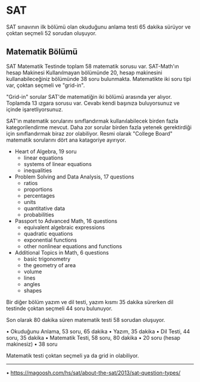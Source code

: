 
# SAT
SAT sınavının ilk bölümü olan okuduğunu anlama testi 65 dakika sürüyor ve çoktan seçmeli 52 sorudan oluşuyor. 

## Matematik Bölümü

SAT Matematik Testinde toplam 58 matematik sorusu var. SAT-Math'ın hesap Makinesi Kullanılmayan bölümünde 20, hesap makinesini kullanabileceğiniz bölümünde 38 soru bulunmakta. Matematikte iki soru tipi var, çoktan seçmeli ve "grid-in".

"Grid-in" sorular SAT'de matematiğin iki bölümü arasında yer alıyor. Toplamda 13 ızgara sorusu var. Cevabı kendi başınıza buluyorsunuz ve içinde işaretliyorsunuz.

SAT’ın matematik sorularını sınıflandırmak kullanılabilecek birden fazla kategorilendirme mevcut. Daha zor sorular birden fazla yetenek gerektirdiği için sınıflandırmak biraz zor olabiliyor. Resmi olarak "College Board" matematik sorularını dört ana katagoriye ayırıyor.

* Heart of Algebra, 19 soru
  * linear equations
  * systems of linear equations
  * inequalities
* Problem Solving and Data Analysis, 17 questions
  * ratios
  * proportions
  * percentages
  * units
  * quantitative data
  * probabilities
* Passport to Advanced Math, 16 questions
  * equivalent algebraic expressions
  * quadratic equations
  * exponential functions
  * other nonlinear equations and functions
* Additional Topics in Math, 6 questions
  * basic trigonometry
  * the geometry of area
  * volume
  * lines
  * angles
  * shapes


Bir diğer bölüm yazım ve dil testi, yazım kısmı 35 dakika sürerken dil testinde çoktan seçmeli 44 soru bulunuyor. 

Son olarak 80 dakika süren matematik testi 58 sorudan oluşuyor.

• Okuduğunu Anlama, 53 soru, 65 dakika
• Yazım, 35 dakika
• Dil Testi, 44 soru, 35 dakika
• Matematik Testi, 58 soru, 80 dakika
           • 20 soru (hesap makinesiz)
           • 38 soru

Matematik testi çoktan seçmeli ya da grid in olabiliyor.


----------------------------------------------------------------------------------------------------------------------
• https://magoosh.com/hs/sat/about-the-sat/2013/sat-question-types/

